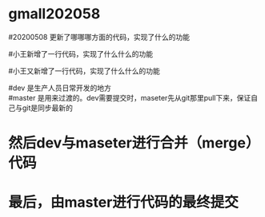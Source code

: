 # gmall202058

#20200508  更新了哪哪哪方面的代码，实现了什么的功能

#小王新增了一行代码，实现了什么什么的功能

#小王又新增了一行代码，实现了什么什么的功能

#dev        是生产人员日常开发的地方     
#master     是用来过渡的。dev需要提交时，maseter先从git那里pull下来，保证自己与git是同步最新的
#           然后dev与maseter进行合并（merge）代码
#           最后，由master进行代码的最终提交